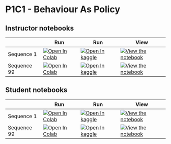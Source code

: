 # P1C1 - Behaviour As Policy

## Instructor notebooks

|   | Run | Run | View |
| - | --- | --- | ---- |
| Sequence 1 | [![Open In Colab](https://colab.research.google.com/assets/colab-badge.svg)](https://colab.research.google.com/github/dcownden/PerennialProblemsOfLifeWithABrain/blob/main/sequences/P1C1_BehaviourAsPolicy/instructor/P1C1_Sequence1.ipynb) | [![Open In kaggle](https://kaggle.com/static/images/open-in-kaggle.svg)](https://kaggle.com/kernels/welcome?src=https://raw.githubusercontent.com/dcownden/PerennialProblemsOfLifeWithABrain/main/sequences/P1C1_BehaviourAsPolicy/instructor/P1C1_Sequence1.ipynb) | [![View the notebook](https://img.shields.io/badge/render-nbviewer-orange.svg)](https://nbviewer.jupyter.org/github/dcownden/PerennialProblemsOfLifeWithABrain/blob/main/sequences/P1C1_BehaviourAsPolicy/instructor/P1C1_Sequence1.ipynb?flush_cache=true) |
| Sequence 99 | [![Open In Colab](https://colab.research.google.com/assets/colab-badge.svg)](https://colab.research.google.com/github/dcownden/PerennialProblemsOfLifeWithABrain/blob/main/sequences/P1C1_BehaviourAsPolicy/instructor/P1C1_Sequence99.ipynb) | [![Open In kaggle](https://kaggle.com/static/images/open-in-kaggle.svg)](https://kaggle.com/kernels/welcome?src=https://raw.githubusercontent.com/dcownden/PerennialProblemsOfLifeWithABrain/main/sequences/P1C1_BehaviourAsPolicy/instructor/P1C1_Sequence99.ipynb) | [![View the notebook](https://img.shields.io/badge/render-nbviewer-orange.svg)](https://nbviewer.jupyter.org/github/dcownden/PerennialProblemsOfLifeWithABrain/blob/main/sequences/P1C1_BehaviourAsPolicy/instructor/P1C1_Sequence99.ipynb?flush_cache=true) |


## Student notebooks

|   | Run | Run | View |
| - | --- | --- | ---- |
| Sequence 1 | [![Open In Colab](https://colab.research.google.com/assets/colab-badge.svg)](https://colab.research.google.com/github/dcownden/PerennialProblemsOfLifeWithABrain/blob/main/sequences/P1C1_BehaviourAsPolicy/student/P1C1_Sequence1.ipynb) | [![Open In kaggle](https://kaggle.com/static/images/open-in-kaggle.svg)](https://kaggle.com/kernels/welcome?src=https://raw.githubusercontent.com/dcownden/PerennialProblemsOfLifeWithABrain/main/sequences/P1C1_BehaviourAsPolicy/student/P1C1_Sequence1.ipynb) | [![View the notebook](https://img.shields.io/badge/render-nbviewer-orange.svg)](https://nbviewer.jupyter.org/github/dcownden/PerennialProblemsOfLifeWithABrain/blob/main/sequences/P1C1_BehaviourAsPolicy/student/P1C1_Sequence1.ipynb?flush_cache=true) |
| Sequence 99 | [![Open In Colab](https://colab.research.google.com/assets/colab-badge.svg)](https://colab.research.google.com/github/dcownden/PerennialProblemsOfLifeWithABrain/blob/main/sequences/P1C1_BehaviourAsPolicy/student/P1C1_Sequence99.ipynb) | [![Open In kaggle](https://kaggle.com/static/images/open-in-kaggle.svg)](https://kaggle.com/kernels/welcome?src=https://raw.githubusercontent.com/dcownden/PerennialProblemsOfLifeWithABrain/main/sequences/P1C1_BehaviourAsPolicy/student/P1C1_Sequence99.ipynb) | [![View the notebook](https://img.shields.io/badge/render-nbviewer-orange.svg)](https://nbviewer.jupyter.org/github/dcownden/PerennialProblemsOfLifeWithABrain/blob/main/sequences/P1C1_BehaviourAsPolicy/student/P1C1_Sequence99.ipynb?flush_cache=true) |

